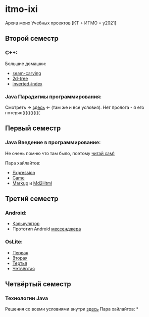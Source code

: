 # itmo-ixi
Архив моих Учебных проектов [КТ ∘ ИТМО ∘ y2021]

## Второй семестр
### C++:
Большие домашки:
* [seam-carving](https://github.com/ixi8ixi/itmo-ixi/tree/main/Semester_2/CPP/seam-carving)
* [2d-tree](https://github.com/ixi8ixi/itmo-ixi/tree/main/Semester_2/CPP/2d-tree)
* [inverted-index](https://github.com/ixi8ixi/itmo-ixi/tree/main/Semester_2/CPP/inverted-index)

### Java Парадигмы программирования:
Смотреть -> [здесь](https://github.com/ixi8ixi/itmo-ixi/tree/main/Semester_2/Paradigms) <- (там же и все условия).
Нет пролога - я его потерял(((((((((((

## Первый семестр
### Java Введение в программирование:
Не очень помню что там было, поэтому [читай сам)](https://github.com/ixi8ixi/itmo-ixi/tree/main/Semester_1/Prog-Intro "Все решения prog-intro")

Пара хайлайтов:
* [Expression](https://github.com/ixi8ixi/itmo-ixi/tree/main/Semester_1/Prog-Intro/expression "Парсер математических выражений")
* [Game](https://github.com/ixi8ixi/itmo-ixi/tree/main/Semester_1/Prog-Intro/game "Крестики-нолики с модификацией")
* [Markup](https://github.com/ixi8ixi/itmo-ixi/tree/main/Semester_1/Prog-Intro/markup) и [Md2Html](https://github.com/ixi8ixi/itmo-ixi/tree/main/Semester_1/Prog-Intro/md2html)


## Третий семестр
### Android:
* [Калькулятор](https://github.com/ixi8ixi/itmo-ixi/tree/main/Semester_3/Android/Calculator "Калькулятор")
* Прототип Android [мессенджера](https://github.com/ixi8ixi/itmo-ixi/tree/main/Semester_3/Android/Messenger)

### OsLite:
* [Первая](https://github.com/ixi8ixi/itmo-ixi/tree/main/Semester_3/OsLite/Lab1)
* [Вторая](https://github.com/ixi8ixi/itmo-ixi/tree/main/Semester_3/OsLite/Lab2)
* [Тертья](https://github.com/ixi8ixi/itmo-ixi/tree/main/Semester_3/OsLite/Lab3)
* [Четвёртая](https://github.com/ixi8ixi/itmo-ixi/tree/main/Semester_3/OsLite/Lab4)

## Четвёртый семестр
### Технологии Java
Решения со всеми условиями внутри [здесь]()
Пара хайлайтов:
* 
